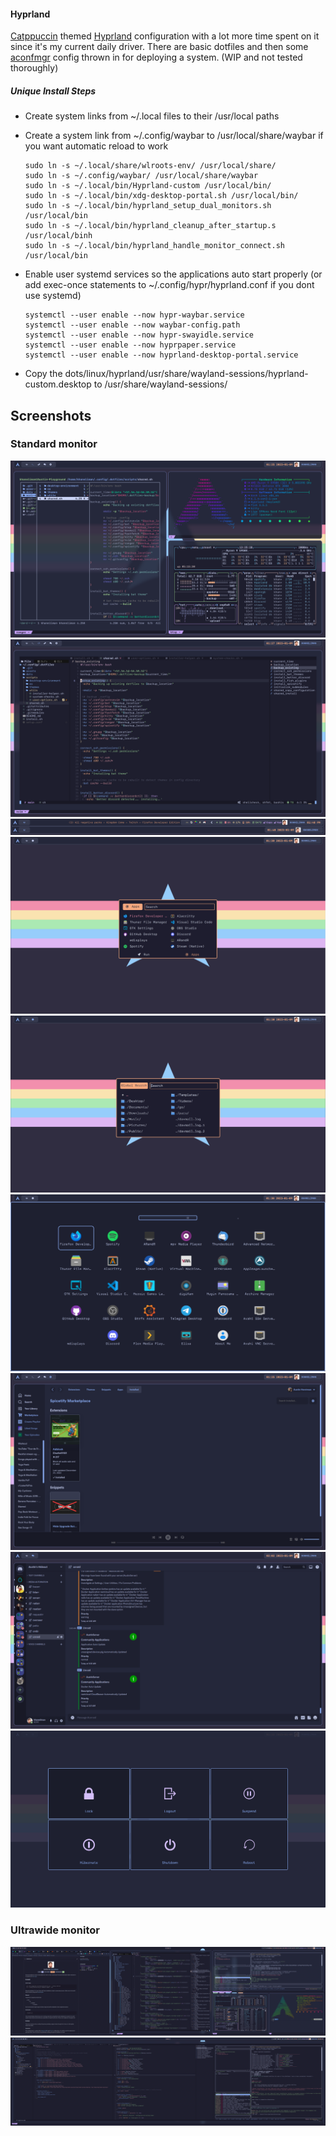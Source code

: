 #### Hyprland

[Catppuccin](https://github.com/catppuccin/catppuccin) themed [Hyprland](https://github.com/hyprwm/Hyprland) configuration with a lot more time spent on it since it's my current daily driver. There are basic dotfiles and then some [aconfmgr](https://github.com/CyberShadow/aconfmgr) config thrown in for deploying a system. (WIP and not tested thoroughly)

##### Unique Install Steps

- Create system links from ~/.local files to their /usr/local paths
- Create a system link from ~/.config/waybar to /usr/local/share/waybar if you want automatic reload to work

  ```
  sudo ln -s ~/.local/share/wlroots-env/ /usr/local/share/
  sudo ln -s ~/.config/waybar/ /usr/local/share/waybar
  sudo ln -s ~/.local/bin/Hyprland-custom /usr/local/bin/
  sudo ln -s ~/.local/bin/xdg-desktop-portal.sh /usr/local/bin/
  sudo ln -s ~/.local/bin/hyprland_setup_dual_monitors.sh /usr/local/bin
  sudo ln -s ~/.local/bin/hyprland_cleanup_after_startup.s /usr/local/binh
  sudo ln -s ~/.local/bin/hyprland_handle_monitor_connect.sh /usr/local/bin
  ```

- Enable user systemd services so the applications auto start properly (or add exec-once statements to ~/.config/hypr/hyprland.conf if you dont use systemd)

  ```
  systemctl --user enable --now hypr-waybar.service
  systemctl --user enable --now waybar-config.path
  systemctl --user enable --now hypr-swayidle.service
  systemctl --user enable --now hyprpaper.service
  systemctl --user enable --now hyprland-desktop-portal.service
  ```

- Copy the dots/linux/hyprland/usr/share/wayland-sessions/hyprland-custom.desktop to /usr/share/wayland-sessions/

## Screenshots

### Standard monitor

![linux-hyprland-tiling](../../../assets/linux-hyprland-tiling.png)
![linux-hyprland-tiling](../../../assets/linux-hyprland-nvim.png)
![linux-hyprland-tiling](../../../assets/linux-hyprland-waybar.png)
![linux-hyprland-tiling](../../../assets/linux-hyprland-drun.png)
![linux-hyprland-tiling](../../../assets/linux-hyprland-spotlight.png)
![linux-hyprland-tiling](../../../assets/linux-hyprland-appmenu.png)
![linux-hyprland-tiling](../../../assets/linux-hyprland-spotify.png)
![linux-hyprland-tiling](../../../assets/linux-hyprland-discord.png)
![linux-hyprland-wlogout](../../../assets/linux-hyprland-wlogout.png)

### Ultrawide monitor

![linux-hyprland-tiling](../../../assets/linux-hyprland-tiling-wide.png)
![linux-hyprland-tiling](../../../assets/linux-hyprland-nvim-wide.png)
